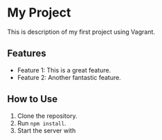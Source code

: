 # My Project

This is description of my first project using Vagrant.

## Features

- Feature 1: This is a great feature.
- Feature 2: Another fantastic feature.

## How to Use

1. Clone the repository.
2. Run `npm install`.
3. Start the server with
